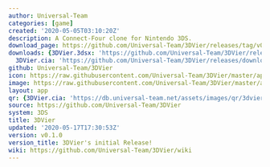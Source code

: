 ```yaml
---
author: Universal-Team
categories: [game]
created: '2020-05-05T03:10:20Z'
description: A Connect-Four clone for Nintendo 3DS.
download_page: https://github.com/Universal-Team/3DVier/releases/tag/v0.1.0
downloads: {3DVier.3dsx: 'https://github.com/Universal-Team/3DVier/releases/download/v0.1.0/3DVier.3dsx',
  3DVier.cia: 'https://github.com/Universal-Team/3DVier/releases/download/v0.1.0/3DVier.cia'}
github: Universal-Team/3DVier
icon: https://raw.githubusercontent.com/Universal-Team/3DVier/master/app/icon.png
image: https://raw.githubusercontent.com/Universal-Team/3DVier/master/app/banner.png
layout: app
qr: {3DVier.cia: 'https://db.universal-team.net/assets/images/qr/3dvier.cia.png'}
source: https://github.com/Universal-Team/3DVier
system: 3DS
title: 3DVier
updated: '2020-05-17T17:30:53Z'
version: v0.1.0
version_title: 3DVier's initial Release!
wiki: https://github.com/Universal-Team/3DVier/wiki
---
```

